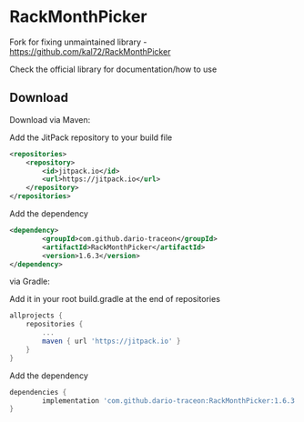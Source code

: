 # RackMonthPicker
Fork for fixing unmaintained library - https://github.com/kal72/RackMonthPicker

Check the official library for documentation/how to use

Download
--------
Download via Maven:

Add the JitPack repository to your build file
```xml
<repositories>
    <repository>
        <id>jitpack.io</id>
        <url>https://jitpack.io</url>
    </repository>
</repositories>
```
Add the dependency
```xml
<dependency>
        <groupId>com.github.dario-traceon</groupId>
        <artifactId>RackMonthPicker</artifactId>
        <version>1.6.3</version>
</dependency>
```

via Gradle:

Add it in your root build.gradle at the end of repositories
```groovy
allprojects {
    repositories {
        ...
        maven { url 'https://jitpack.io' }
    }
}
```
Add the dependency
```groovy
dependencies {
        implementation 'com.github.dario-traceon:RackMonthPicker:1.6.3'
}
```
